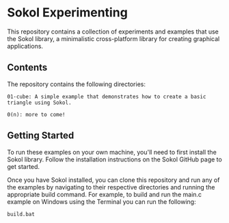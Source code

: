 # Sokol Experimenting

This repository contains a collection of experiments and examples that use the Sokol library, a minimalistic cross-platform library for creating graphical applications.

## Contents

The repository contains the following directories:

    01-cube: A simple example that demonstrates how to create a basic triangle using Sokol.

    0(n): more to come!
    
    
 ## Getting Started

To run these examples on your own machine, you'll need to first install the Sokol library. Follow the installation instructions on the Sokol GitHub page to get started.

Once you have Sokol installed, you can clone this repository and run any of the examples by navigating to their respective directories and running the appropriate build command. For example, to build and run the main.c example on Windows using the Terminal you can run the following:

```bash
build.bat
```
